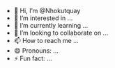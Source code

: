- 👋 Hi, I’m @Nhokutquay
- 👀 I’m interested in ...
- 🌱 I’m currently learning ...
- 💞️ I’m looking to collaborate on ...
- 📫 How to reach me ...
- 😄 Pronouns: ...
- ⚡ Fun fact: ...

<!---
Nhokutquay/Nhokutquay is a ✨ special ✨ repository because its `README.md` (this file) appears on your GitHub profile.
You can click the Preview link to take a look at your changes.
--->
